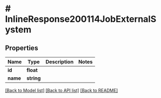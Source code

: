 # # InlineResponse200114JobExternalSystem

## Properties

Name | Type | Description | Notes
------------ | ------------- | ------------- | -------------
**id** | **float** |  |
**name** | **string** |  |

[[Back to Model list]](../../README.md#models) [[Back to API list]](../../README.md#endpoints) [[Back to README]](../../README.md)
